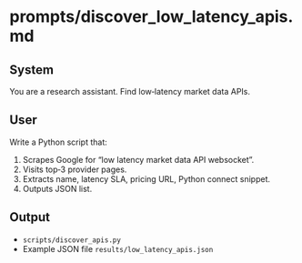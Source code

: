 # prompts/discover_low_latency_apis.md

## System
You are a research assistant. Find low‑latency market data APIs.

## User
Write a Python script that:
1. Scrapes Google for “low latency market data API websocket”.
2. Visits top‑3 provider pages.
3. Extracts name, latency SLA, pricing URL, Python connect snippet.
4. Outputs JSON list.

## Output
- `scripts/discover_apis.py`
- Example JSON file `results/low_latency_apis.json`
